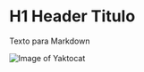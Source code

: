 # H1 Header Titulo

Texto para Markdown

![Image of Yaktocat](https://octodex.github.com/images/yaktocat.png)
